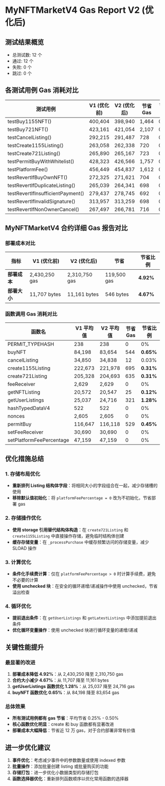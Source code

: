 # MyNFTMarketV4 Gas Report V2 (优化后)

## 测试结果概览
- 总测试数: 12 个
- 通过: 12 个
- 失败: 0 个
- 跳过: 0 个

## 各测试用例 Gas 消耗对比

| 测试用例 | V1 (优化前) | V2 (优化后) | 节省 Gas | 节省比例 |
|---------|-------------|-------------|----------|----------|
| testBuy1155NFT() | 400,404 | 398,940 | 1,464 | 0.37% |
| testBuy721NFT() | 423,161 | 421,054 | 2,107 | 0.50% |
| testCancelListing() | 292,215 | 291,487 | 728 | 0.25% |
| testCreate1155Listing() | 263,058 | 262,338 | 720 | 0.27% |
| testCreate721Listing() | 265,890 | 265,167 | 723 | 0.27% |
| testPermitBuyWithWhitelist() | 428,323 | 426,566 | 1,757 | 0.41% |
| testPlatformFee() | 456,449 | 454,837 | 1,612 | 0.35% |
| testRevertIfBuyOwnNFT() | 272,325 | 271,621 | 704 | 0.26% |
| testRevertIfDuplicateListing() | 265,039 | 264,341 | 698 | 0.26% |
| testRevertIfInsufficientPayment() | 279,437 | 278,745 | 692 | 0.25% |
| testRevertIfInvalidSignature() | 313,957 | 313,259 | 698 | 0.22% |
| testRevertIfNonOwnerCancel() | 267,497 | 266,781 | 716 | 0.27% |

## MyNFTMarketV4 合约详细 Gas 报告对比

### 部署成本对比
| 指标 | V1 (优化前) | V2 (优化后) | 节省 | 节省比例 |
|------|-------------|-------------|------|----------|
| **部署成本** | 2,430,250 gas | 2,310,750 gas | 119,500 gas | **4.92%** |
| **部署大小** | 11,707 bytes | 11,161 bytes | 546 bytes | **4.67%** |

### 函数调用 Gas 消耗对比

| 函数名 | V1 平均值 | V2 平均值 | 节省 Gas | 节省比例 |
|--------|-----------|-----------|----------|----------|
| PERMIT_TYPEHASH | 238 | 238 | 0 | 0% |
| buyNFT | 84,198 | 83,654 | 544 | **0.65%** |
| cancelListing | 34,850 | 34,838 | 12 | 0.03% |
| create1155Listing | 222,673 | 221,978 | 695 | **0.31%** |
| create721Listing | 205,328 | 204,693 | 635 | **0.31%** |
| feeReceiver | 2,629 | 2,629 | 0 | 0% |
| getNFTListing | 20,572 | 20,547 | 25 | **0.12%** |
| getUserListings | 25,037 | 24,716 | 321 | **1.28%** |
| hashTypedDataV4 | 522 | 522 | 0 | 0% |
| nonces | 2,605 | 2,605 | 0 | 0% |
| permitBuy | 116,647 | 116,118 | 529 | **0.45%** |
| setFeeReceiver | 30,690 | 30,690 | 0 | 0% |
| setPlatformFeePercentage | 47,159 | 47,159 | 0 | 0% |

## 优化措施总结

### 1. 存储布局优化
- **重新排列 Listing 结构体字段**：将相同大小的字段组合在一起，减少存储槽的使用
- **移除默认值初始化**：将 `platformFeePercentage = 0` 改为不初始化，节省部署 gas

### 2. 存储操作优化
- **使用 storage 引用替代结构体构造**：在 `create721Listing` 和 `create1155Listing` 中直接操作存储，避免临时结构体创建
- **缓存存储变量**：在 `_processPurchase` 中缓存频繁访问的存储变量，减少 SLOAD 操作

### 3. 计算优化
- **条件化手续费计算**：仅在 `platformFeePercentage > 0` 时计算手续费，避免不必要的计算
- **使用 unchecked 块**：在安全的循环递增/递减操作中使用 unchecked，节省溢出检查

### 4. 循环优化
- **提前退出条件**：在 `getUserListings` 和 `getLatestListings` 中添加提前退出条件
- **优化循环变量操作**：使用 unchecked 块进行循环变量的递增/递减

## 关键性能提升

### 最显著的改进
1. **部署成本降低 4.92%**：从 2,430,250 降至 2,310,750 gas
2. **合约大小减少 4.67%**：从 11,707 降至 11,161 bytes
3. **getUserListings 函数优化 1.28%**：从 25,037 降至 24,716 gas
4. **buyNFT 函数优化 0.65%**：从 84,198 降至 83,654 gas

### 总体效果
- **所有测试用例都有 gas 节省**：平均节省 0.25% - 0.50%
- **核心函数优化明显**：create 和 buy 函数都有显著改进
- **部署成本大幅降低**：节省近 12 万 gas，对于合约部署非常有价值

## 进一步优化建议

1. **事件优化**：考虑减少事件中的参数数量或使用 indexed 参数
2. **批量操作**：添加批量创建 listing 或批量购买的功能
3. **存储打包**：进一步优化小数据类型的存储打包
4. **函数选择器优化**：重新排列函数顺序以优化常用函数的选择器